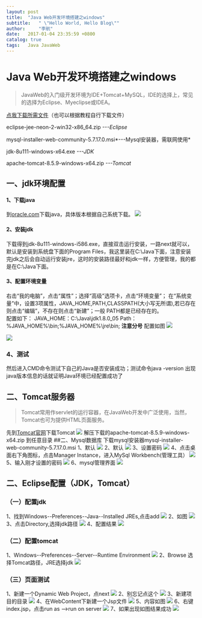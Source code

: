 ```yaml
---
layout: post
title:  "Java Web开发环境搭建之windows"
subtitle:   " \"Hello World, Hello Blog\""
author:     "李航"
date:   2017-01-04 23:35:59 +0800
catalog: true
tags:	Java JavaWeb
---
```

# Java Web开发环境搭建之windows
>JavaWeb的入门级开发环境为IDE+Tomcat+MySQL，IDE的选择上，常见的选择为Eclipse、Myeclipse或IDEA。

[点我下载所需文件](http://pan.baidu.com/s/1sllgPbf)（也可以根据教程自行下载文件）

eclipse-jee-neon-2-win32-x86_64.zip *---Eclipse*

mysql-installer-web-community-5.7.17.0.msi*---Mysql安装器，需联网使用*

jdk-8u111-windows-x64.exe *---JDK*

apache-tomcat-8.5.9-windows-x64.zip *---Tomcat*



## 一、jdk环境配置
#### 1、下载java
到[oracle.com](http://www.oracle.com/technetwork/java/javase/downloads/jdk8-downloads-2133151.html)下载java，具体版本根据自己系统下载。
![](http://oj8v2br1f.bkt.clouddn.com/Jietu20170104-153630.jpg)
#### 2、安装jdk
下载得到jdk-8u111-windows-i586.exe，直接双击运行安装，一路next就可以，默认是安装到系统盘下面的Program Files，我这里装在C:\Java下面，注意安装完jdk之后会自动运行安装jre，这时的安装路径最好和jdk一样，方便管理，我的都是在C:\Java下面。
#### 3、配置环境变量
右击“我的电脑”，点击“属性”；选择“高级”选项卡，点击“环境变量”； 在“系统变量”中，设置3项属性，JAVA_HOME,PATH,CLASSPATH(大小写无所谓),若已存在则点击“编辑”，不存在则点击“新建”；一般 PATH都是已经存在的。
<br>
配置如下：
JAVA_HOME：C:\Java\jdk1.8.0_05
Path：%JAVA_HOME%\bin;%JAVA_HOME%\jre\bin;  **注意分号**
配置如图
![](http://oj8v2br1f.bkt.clouddn.com/2.png)

![](http://oj8v2br1f.bkt.clouddn.com/3.png)

### 4、测试
然后进入CMD命令测试下自己的Java是否安装成功；测试命令java -version
出现java版本信息的话就证明Java环境已经配置成功了
## 二、Tomcat服务器
>Tomcat常用作servlet的运行容器，在JavaWeb开发中广泛使用，当然，Tomcat也可为提供HTML页面服务。

先到[Tomcat官网](http://tomcat.apache.org)下载Tomcat
![](http://oj8v2br1f.bkt.clouddn.com/4.jpg)
解压下载的apache-tomcat-8.5.9-windows-x64.zip 到任意目录
##二、Mysql数据库
下载mysql安装器mysql-installer-web-community-5.7.17.0.msi
1、默认
![](http://oj8v2br1f.bkt.clouddn.com/5.png)
2、默认
![](http://oj8v2br1f.bkt.clouddn.com/6.png)
3、设置密码
![](http://oj8v2br1f.bkt.clouddn.com/7.png)
4、点击桌面右下角图标，点击Manager Instance，进入MySql Workbench(管理工具）
![](http://oj8v2br1f.bkt.clouddn.com/8.jpg)
5、输入刚才设置的密码
![](http://oj8v2br1f.bkt.clouddn.com/9.png)
6、mysql管理界面
![](http://oj8v2br1f.bkt.clouddn.com/10.png)

## 二、Eclipse配置（JDK，Tomcat）
### （一）配置jdk
1、找到Windows--Preferences--Java--Installed JREs,点击add
![](http://oj8v2br1f.bkt.clouddn.com/13.png)
2、如图
![](http://oj8v2br1f.bkt.clouddn.com/14.png)
3、点击Directory,选择jdk路径
![](http://oj8v2br1f.bkt.clouddn.com/15.png)
4、配置结果
![](http://oj8v2br1f.bkt.clouddn.com/16.png)
### （二）配置tomcat
1、Windows--Preferences--Server--Runtime Environment
![](http://oj8v2br1f.bkt.clouddn.com/17.png)
2、Browse 选择Tomcat路径，JRE选择jdk
![](http://oj8v2br1f.bkt.clouddn.com/18.png)
### （三）页面测试
1、新建一个Dynamic Web Project，点next
![](http://oj8v2br1f.bkt.clouddn.com/19.png)
2、别忘记点这个
![](http://oj8v2br1f.bkt.clouddn.com/20.png)
3、新建项目的目录
![](http://oj8v2br1f.bkt.clouddn.com/21.png)
4、在WebContent下新建一个Jsp文件
![](http://oj8v2br1f.bkt.clouddn.com/22.png)
5、内容如图
![](http://oj8v2br1f.bkt.clouddn.com/24.png)
6、右键index.jsp，点击run as -->run on server
![](http://oj8v2br1f.bkt.clouddn.com/23.png)
7、如果出现如图结果成功
![](http://oj8v2br1f.bkt.clouddn.com/26.png)






	

